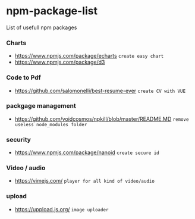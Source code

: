 # npm-package-list
List of usefull npm packages

### Charts
- https://www.npmjs.com/package/echarts `create easy chart`
- https://www.npmjs.com/package/d3 

### Code to Pdf
- https://github.com/salomonelli/best-resume-ever `create CV with VUE`

### packgage management
- https://github.com/voidcosmos/npkill/blob/master/README.MD `remove useless node_modules folder`

### security 
- https://www.npmjs.com/package/nanoid `create secure id`

### Video / audio
- https://vimejs.com/ `player for all kind of video/audio`

### upload
- https://uppload.js.org/ `image uploader`





